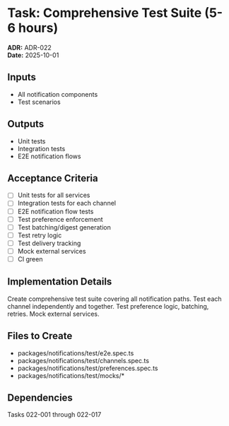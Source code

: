 # Task: Comprehensive Test Suite (5-6 hours)
**ADR:** ADR-022  
**Date:** 2025-10-01

## Inputs
- All notification components
- Test scenarios

## Outputs
- Unit tests
- Integration tests
- E2E notification flows

## Acceptance Criteria
- [ ] Unit tests for all services
- [ ] Integration tests for each channel
- [ ] E2E notification flow tests
- [ ] Test preference enforcement
- [ ] Test batching/digest generation
- [ ] Test retry logic
- [ ] Test delivery tracking
- [ ] Mock external services
- [ ] CI green

## Implementation Details
Create comprehensive test suite covering all notification paths. Test each channel independently and together. Test preference logic, batching, retries. Mock external services.

## Files to Create
- packages/notifications/test/e2e.spec.ts
- packages/notifications/test/channels.spec.ts
- packages/notifications/test/preferences.spec.ts
- packages/notifications/test/mocks/*

## Dependencies
Tasks 022-001 through 022-017